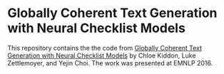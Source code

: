 # Globally Coherent Text Generation with Neural Checklist Models
This repository contains the the code from [Globally Coherent Text Generation with Neural Checklist Models](http://homes.cs.washington.edu/~lsz/papers/kzc-emnlp2016.pdf) by Chloe Kiddon, Luke Zettlemoyer, and Yejin Choi. The work was presented at EMNLP 2016.

